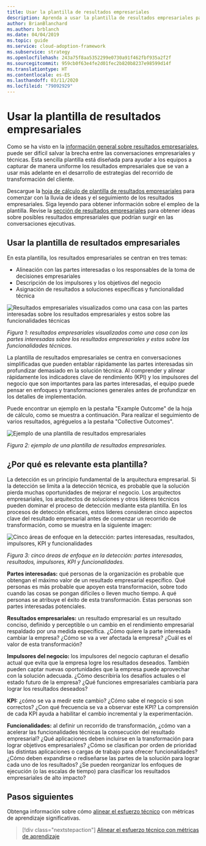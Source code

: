```yaml
---
title: Usar la plantilla de resultados empresariales
description: Aprenda a usar la plantilla de resultados empresariales para capturar los resultados de la empresa que se usarán en el desarrollo de estrategias para el recorrido de transformación del cliente.
author: BrianBlanchard
ms.author: brblanch
ms.date: 04/04/2019
ms.topic: guide
ms.service: cloud-adoption-framework
ms.subservice: strategy
ms.openlocfilehash: 243a75f8aa5352299e0730a91f462fbf935a2f2f
ms.sourcegitcommit: 959cb0f63e4fe2d01fec2b820b8237e98599d14f
ms.translationtype: HT
ms.contentlocale: es-ES
ms.lasthandoff: 03/11/2020
ms.locfileid: "79092929"
---
```

# <a name="how-to-use-the-business-outcome-template"></a>Usar la plantilla de resultados empresariales

Como se ha visto en la [información general sobre resultados empresariales](./index.md), puede ser difícil salvar la brecha entre las conversaciones empresariales y técnicas. Esta sencilla plantilla está diseñada para ayudar a los equipos a capturar de manera uniforme los resultados empresariales que se van a usar más adelante en el desarrollo de estrategias del recorrido de transformación del cliente.

Descargue la [hoja de cálculo de plantilla de resultados empresariales](https://archcenter.blob.core.windows.net/cdn/business-outcome-template.xlsx) para comenzar con la lluvia de ideas y el seguimiento de los resultados empresariales. Siga leyendo para obtener información sobre el empleo de la plantilla. Revise la [sección de resultados empresariales](./index.md) para obtener ideas sobre posibles resultados empresariales que podrían surgir en las conversaciones ejecutivas.

<!-- markdownlint-disable MD026 -->

## <a name="use-the-business-outcome-template"></a>Usar la plantilla de resultados empresariales

En esta plantilla, los resultados empresariales se centran en tres temas:

- Alineación con las partes interesadas o los responsables de la toma de decisiones empresariales
- Descripción de los impulsores y los objetivos del negocio
- Asignación de resultados a soluciones específicas y funcionalidad técnica

![Resultados empresariales visualizados como una casa con las partes interesadas sobre los resultados empresariales y estos sobre las funcionalidades técnicas](../../_images/strategy/business-outcome-house.png)

*Figura 1: resultados empresariales visualizados como una casa con las partes interesadas sobre los resultados empresariales y estos sobre las funcionalidades técnicas.*

La plantilla de resultados empresariales se centra en conversaciones simplificadas que pueden entablar rápidamente las partes interesadas sin profundizar demasiado en la solución técnica. Al comprender y alinear rápidamente los indicadores clave de rendimiento (KPI) y los impulsores del negocio que son importantes para las partes interesadas, el equipo puede pensar en enfoques y transformaciones generales antes de profundizar en los detalles de implementación.

Puede encontrar un ejemplo en la pestaña "Example Outcome" de la hoja de cálculo, como se muestra a continuación. Para realizar el seguimiento de varios resultados, agréguelos a la pestaña "Collective Outcomes".

![Ejemplo de una plantilla de resultados empresariales](../../_images/strategy/business-outcome-template.png)

*Figura 2: ejemplo de una plantilla de resultados empresariales.*

## <a name="why-is-this-template-relevant"></a>¿Por qué es relevante esta plantilla?

La detección es un principio fundamental de la arquitectura empresarial. Si la detección se limita a la detección técnica, es probable que la solución pierda muchas oportunidades de mejorar el negocio. Los arquitectos empresariales, los arquitectos de soluciones y otros líderes técnicos pueden dominar el proceso de detección mediante esta plantilla. En los procesos de detección eficaces, estos líderes consideran cinco aspectos clave del resultado empresarial antes de comenzar un recorrido de transformación, como se muestra en la siguiente imagen:

![Cinco áreas de enfoque en la detección: partes interesadas, resultados, impulsores, KPI y funcionalidades](../../_images/strategy/business-outcome-focus-areas.png)

*Figura 3: cinco áreas de enfoque en la detección: partes interesadas, resultados, impulsores, KPI y funcionalidades.*

**Partes interesadas:** qué personas de la organización es probable que obtengan el máximo valor de un resultado empresarial específico. Qué personas es más probable que apoyen esta transformación, sobre todo cuando las cosas se pongan difíciles o lleven mucho tiempo. A qué personas se atribuye el éxito de esta transformación. Estas personas son partes interesadas potenciales.

**Resultados empresariales:** un resultado empresarial es un resultado conciso, definido y perceptible o un cambio en el rendimiento empresarial respaldado por una medida específica. ¿Cómo quiere la parte interesada cambiar la empresa? ¿Cómo se va a ver afectada la empresa? ¿Cuál es el valor de esta transformación?

**Impulsores del negocio:** los impulsores del negocio capturan el desafío actual que evita que la empresa logre los resultados deseados. También pueden captar nuevas oportunidades que la empresa puede aprovechar con la solución adecuada. ¿Cómo describiría los desafíos actuales o el estado futuro de la empresa? ¿Qué funciones empresariales cambiaría para lograr los resultados deseados?

**KPI:** ¿cómo se va a medir este cambio? ¿Cómo sabe el negocio si son correctos? ¿Con qué frecuencia se va a observar este KPI? La comprensión de cada KPI ayuda a habilitar el cambio incremental y la experimentación.

**Funcionalidades:** al definir un recorrido de transformación, ¿cómo van a acelerar las funcionalidades técnicas la consecución del resultado empresarial? ¿Qué aplicaciones deben incluirse en la transformación para lograr objetivos empresariales? ¿Cómo se clasifican por orden de prioridad las distintas aplicaciones o cargas de trabajo para ofrecer funcionalidades? ¿Cómo deben expandirse o rediseñarse las partes de la solución para lograr cada uno de los resultados? ¿Se pueden reorganizar los enfoques de ejecución (o las escalas de tiempo) para clasificar los resultados empresariales de alto impacto?

## <a name="next-steps"></a>Pasos siguientes

Obtenga información sobre cómo [alinear el esfuerzo técnico](../learning-metrics.md) con métricas de aprendizaje significativas.

> [!div class="nextstepaction"]
> [Alinear el esfuerzo técnico con métricas de aprendizaje](../learning-metrics.md)
